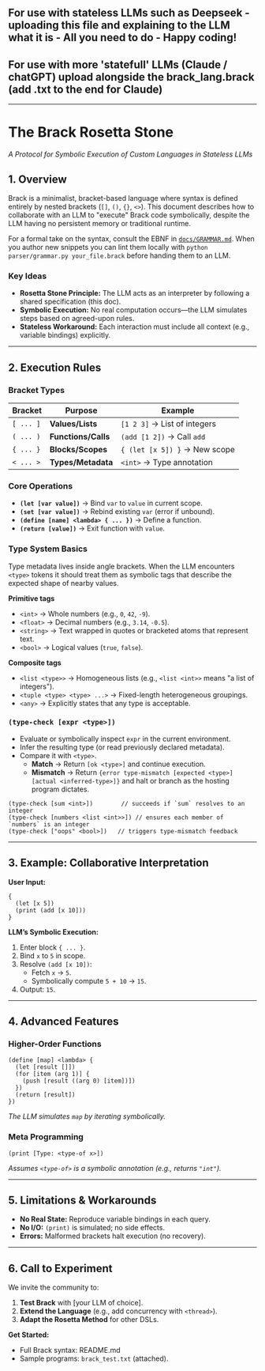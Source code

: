 ## For use with stateless LLMs such as Deepseek - uploading this file and explaining to the LLM what it is - All you need to do - Happy coding!

## For use with more 'statefull' LLMs (Claude / chatGPT) upload alongside the brack_lang.brack (add .txt to the end for Claude)

-------------------------------------
# **The Brack Rosetta Stone**
*A Protocol for Symbolic Execution of Custom Languages in Stateless LLMs*

## **1. Overview**
Brack is a minimalist, bracket-based language where syntax is defined entirely by nested brackets (`[]`, `()`, `{}`, `<>`). This document describes how to collaborate with an LLM to "execute" Brack code symbolically, despite the LLM having no persistent memory or traditional runtime.

For a formal take on the syntax, consult the EBNF in [`docs/GRAMMAR.md`](docs/GRAMMAR.md). When you author new snippets you can lint them locally with `python parser/grammar.py your_file.brack` before handing them to an LLM.

### **Key Ideas**
- **Rosetta Stone Principle:** The LLM acts as an interpreter by following a shared specification (this doc).
- **Symbolic Execution:** No real computation occurs—the LLM simulates steps based on agreed-upon rules.
- **Stateless Workaround:** Each interaction must include all context (e.g., variable bindings) explicitly.

---

## **2. Execution Rules**
### **Bracket Types**
| Bracket  | Purpose                      | Example                      |
|----------|------------------------------|------------------------------|
| `[ ... ]` | **Values/Lists**             | `[1 2 3]` → List of integers |
| `( ... )` | **Functions/Calls**          | `(add [1 2])` → Call `add`   |
| `{ ... }` | **Blocks/Scopes**            | `{ (let [x 5]) }` → New scope|
| `< ... >` | **Types/Metadata**           | `<int>` → Type annotation    |

### **Core Operations**
- **`(let [var value])`** → Bind `var` to `value` in current scope.
- **`(set [var value])`** → Rebind existing `var` (error if unbound).
- **`(define [name] <lambda> { ... })`** → Define a function.
- **`(return [value])`** → Exit function with `value`.

### **Type System Basics**
Type metadata lives inside angle brackets. When the LLM encounters `<type>` tokens it should treat them as symbolic tags that describe the expected shape of nearby values.

**Primitive tags**
- `<int>` → Whole numbers (e.g., `0`, `42`, `-9`).
- `<float>` → Decimal numbers (e.g., `3.14`, `-0.5`).
- `<string>` → Text wrapped in quotes or bracketed atoms that represent text.
- `<bool>` → Logical values (`true`, `false`).

**Composite tags**
- `<list <type>>` → Homogeneous lists (e.g., `<list <int>>` means "a list of integers").
- `<tuple <type> <type> ...>` → Fixed-length heterogeneous groupings.
- `<any>` → Explicitly states that any type is acceptable.

### **`(type-check [expr <type>])`**
- Evaluate or symbolically inspect `expr` in the current environment.
- Infer the resulting type (or read previously declared metadata).
- Compare it with `<type>`.
  - **Match** → Return `[ok <type>]` and continue execution.
  - **Mismatch** → Return `{error type-mismatch [expected <type>] [actual <inferred-type>]}` and halt or branch as the hosting program dictates.

```brack
(type-check [sum <int>])        // succeeds if `sum` resolves to an integer
(type-check [numbers <list <int>>]) // ensures each member of `numbers` is an integer
(type-check ["oops" <bool>])   // triggers type-mismatch feedback
```

---

## **3. Example: Collaborative Interpretation**
**User Input:**
```brack
{
  (let [x 5])
  (print (add [x 10]))
}
```

**LLM’s Symbolic Execution:**
1. Enter block `{ ... }`.
2. Bind `x` to `5` in scope.
3. Resolve `(add [x 10])`:
   - Fetch `x` → `5`.
   - Symbolically compute `5 + 10` → `15`.
4. Output: `15`.

---

## **4. Advanced Features**
### **Higher-Order Functions**
```brack
(define [map] <lambda> {
  (let [result []])
  (for [item (arg 1)] {
    (push [result ((arg 0) [item])])
  })
  (return [result])
})
```
*The LLM simulates `map` by iterating symbolically.*

### **Meta Programming**
```brack
(print [Type: <type-of x>])
```
*Assumes `<type-of>` is a symbolic annotation (e.g., returns `"int"`).*

---

## **5. Limitations & Workarounds**
- **No Real State:** Reproduce variable bindings in each query.
- **No I/O:** `(print)` is simulated; no side effects.
- **Errors:** Malformed brackets halt execution (no recovery).

---

## **6. Call to Experiment**
We invite the community to:
1. **Test Brack** with [your LLM of choice].
2. **Extend the Language** (e.g., add concurrency with `<thread>`).
3. **Adapt the Rosetta Method** for other DSLs.

**Get Started:**
- Full Brack syntax: README.md
- Sample programs: `brack_test.txt` (attached).
